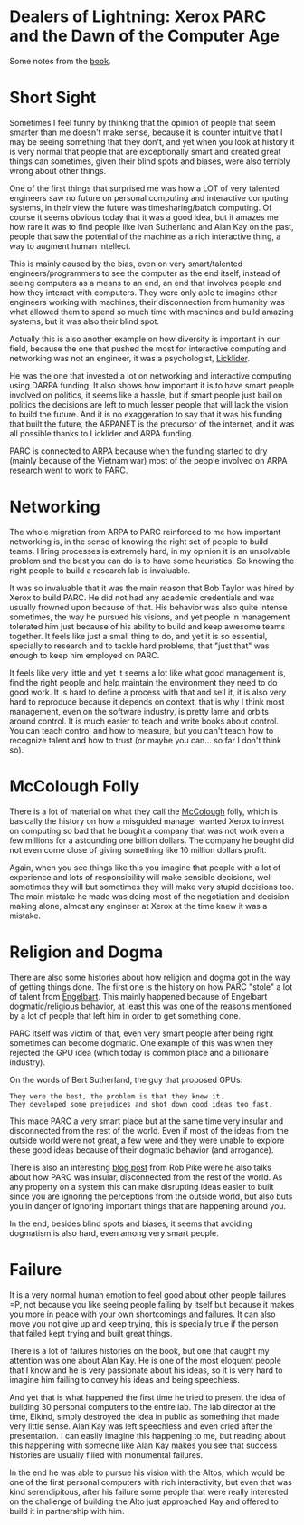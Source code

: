 # Dealers of Lightning: Xerox PARC and the Dawn of the Computer Age

Some notes from the [book](https://www.amazon.com/Dealers-Lightning-Xerox-PARC-Computer-ebook/dp/B0029PBVCA).

# Short Sight

Sometimes I feel funny by thinking that the opinion of people that seem
smarter than me doesn't make sense, because it is counter intuitive that
I may be seeing something that they don't, and yet when you look at
history it is very normal that people that are exceptionally smart
and created great things can sometimes, given their blind spots and
biases, were also terribly wrong about other things.

One of the first things that surprised me was how a LOT of very talented
engineers saw no future on personal computing and interactive computing
systems, in their view the future was timesharing/batch computing. Of course
it seems obvious today that it was a good idea, but it amazes me how rare
it was to find people like Ivan Sutherland and Alan Kay on the past, people
that saw the potential of the machine as a rich interactive thing, a way to
augment human intellect.

This is mainly caused by the bias, even on very smart/talented
engineers/programmers to see the computer as the end itself, instead
of seeing computers as a means to an end, an end that involves people
and how they interact with computers. They were only able to imagine
other engineers working with machines, their disconnection from humanity
was what allowed them to spend so much time with machines and build
amazing systems, but it was also their blind spot.

Actually this is also another example on how diversity is important in
our field, because the one that pushed the most for interactive computing
and networking was not an engineer, it was a psychologist,
[Licklider](https://en.wikipedia.org/wiki/J._C._R._Licklider).

He was the one that invested a lot on networking and interactive computing
using DARPA funding. It also shows how important it is to have smart people
involved on politics, it seems like a hassle, but if smart people just bail
on politics the decisions are left to much lesser people that will
lack the vision to build the future. And it is no exaggeration to say that
it was his funding that built the future, the ARPANET is the precursor of
the internet, and it was all possible thanks to Licklider and ARPA funding.

PARC is connected to ARPA because when the funding started to dry (mainly
because of the Vietnam war) most of the people involved on ARPA research
went to work to PARC.

# Networking

The whole migration from ARPA to PARC reinforced to me how important
networking is, in the sense of knowing the right set of people to build
teams. Hiring processes is extremely hard, in my opinion it is an
unsolvable problem and the best you can do is to have some heuristics.
So knowing the right people to build a research lab is invaluable.

It was so invaluable that it was the main reason that Bob Taylor was hired
by Xerox to build PARC. He did not had any academic credentials and was
usually frowned upon because of that. His behavior was also quite intense
sometimes, the way he pursued his visions, and yet people in management
tolerated him just because of his ability to build and keep awesome teams
together. It feels like just a small thing to do, and yet it is so essential,
specially to research and to tackle hard problems, that "just that" was
enough to keep him employed on PARC.

It feels like very little and yet it seems a lot like what good management
is, find the right people and help maintain the environment they need
to do good work. It is hard to define a process with that and sell it, it is
also very hard to reproduce because it depends on context, that is why I think
most management, even on the software industry, is pretty lame and orbits around
control. It is much easier to teach and write books about control.
You can teach control and how to measure, but you can't teach how to recognize
talent and how to trust (or maybe you can... so far I don't think so).

# McColough Folly

There is a lot of material on what they call the
[McColough](https://en.wikipedia.org/wiki/Charles_Peter_McColough) folly,
which is basically the history on how a misguided manager wanted Xerox
to invest on computing so bad that he bought a company that was not work even
a few millions for a astounding one billion dollars. The company he bought
did not even come close of giving something like 10 million dollars profit.

Again, when you see things like this you imagine that people with a lot of
experience and lots of responsibility will make sensible decisions, well
sometimes they will but sometimes they will make very stupid decisions too.
The main mistake he made was doing most of the negotiation and decision
making alone, almost any engineer at Xerox at the time knew it was a mistake.

# Religion and Dogma

There are also some histories about how religion and dogma got in the
way of getting things done. The first one is the history on how PARC
"stole" a lot of talent from
[Engelbart](https://en.wikipedia.org/wiki/Douglas_Engelbart). This mainly
happened because of Engelbart dogmatic/religious behavior, at least
this was one of the reasons mentioned by a lot of people that left
him in order to get something done.

PARC itself was victim of that, even very smart people after being right
sometimes can become dogmatic. One example of this was when they rejected
the GPU idea (which today is common place and a billionaire industry).

On the words of Bert Sutherland, the guy that proposed GPUs:

```
They were the best, the problem is that they knew it.
They developed some prejudices and shot down good ideas too fast.
```

This made PARC a very smart place but at the same time very
insular and disconnected from the rest of the world. Even if
most of the ideas from the outside world were not great, a few
were and they were unable to explore these good ideas because
of their dogmatic behavior (and arrogance).

There is also an interesting
[blog post](https://commandcenter.blogspot.com/2019/01/notes-from-1984-trip-to-xerox-parc.html)
from Rob Pike were he also talks about how PARC was insular, disconnected
from the rest of the world. As any property on a system this can make
disrupting ideas easier to built since you are ignoring the perceptions
from the outside world, but also buts you in danger of ignoring
important things that are happening around you.

In the end, besides blind spots and biases, it seems that avoiding
dogmatism is also hard, even among very smart people.

# Failure

It is a very normal human emotion to feel good about other people
failures =P, not because you like seeing people failing by itself but
because it makes you more in peace with your own shortcomings and
failures. It can also move you not give up and keep trying, this is
specially true if the person that failed kept trying and built
great things.

There is a lot of failures histories on the book, but one that caught my
attention was one about Alan Kay. He is one of the most eloquent
people that I know and he is very passionate about his ideas, so it is
very hard to imagine him failing to convey his ideas and being speechless.

And yet that is what happened the first time he tried to present the idea
of building 30 personal computers to the entire lab. The lab director at
the time, Elkind, simply destroyed the idea in public as something that
made very little sense. Alan Kay was left speechless and even cried after
the presentation. I can easily imagine this happening to me, but reading
about this happening with someone like Alan Kay makes you see that
success histories are usually filled with monumental failures.

In the end he was able to pursue his vision with the Altos, which would be
one of the first personal computers with rich interactivity, but even that
was kind serendipitous, after his failure some people that were really
interested on the challenge of building the Alto just approached Kay and
offered to build it in partnership with him.
